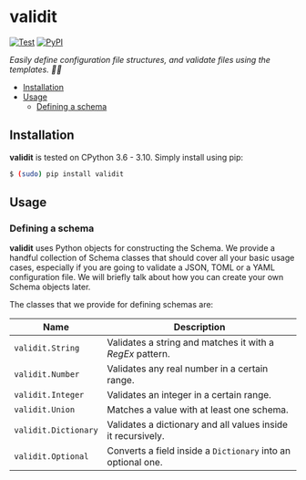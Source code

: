 # validit <!-- omit in toc -->

[![Test](https://img.shields.io/github/workflow/status/reala10n/validit/%E2%9C%94%20Test?label=test)](https://github.com/RealA10N/validit/actions/workflows/test.yaml)
[![PyPI](https://img.shields.io/pypi/v/validit)](https://pypi.org/project/validit/)

_Easily define configuration file structures, and validate files using the templates. 🍒📂_

- [Installation](#installation)
- [Usage](#usage)
  - [Defining a schema](#defining-a-schema)

## Installation

**validit** is tested on CPython 3.6 - 3.10.
Simply install using pip:

```bash
$ (sudo) pip install validit
```

## Usage

### Defining a schema

**validit** uses Python objects for constructing the Schema.
We provide a handful collection of Schema classes that should cover all your
basic usage cases, especially if you are going to validate a JSON, TOML or a YAML configuration file.
We will briefly talk about how you can create your own Schema objects later.

The classes that we provide for defining schemas are:

Name                 | Description
---------------------|-------------------------------------------------------------
`validit.String`     | Validates a string and matches it with a _RegEx_ pattern.
`validit.Number`     | Validates any real number in a certain range.
`validit.Integer`    | Validates an integer in a certain range.
`validit.Union`      | Matches a value with at least one schema.
`validit.Dictionary` | Validates a dictionary and all values inside it recursively.
`validit.Optional`   | Converts a field inside a `Dictionary` into an optional one.

